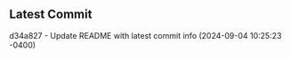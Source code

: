 
## Latest Commit
d34a827 - Update README with latest commit info (2024-09-04 10:25:23 -0400) <Yunxi-Zhou>
